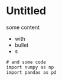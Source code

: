 # Untitled

some content 

* with
* bullet
* s

```text
# and some code
import numpy as np
import pandas as pd

```



